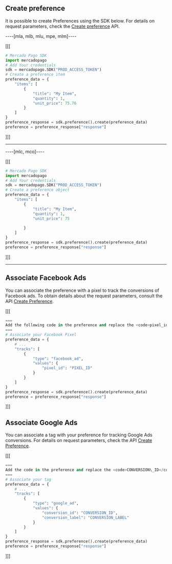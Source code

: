 ## Create preference

It is possible to create Preferences using the SDK below. For details on request parameters, check the [Create preference](/developers/en/reference/preferences/_checkout_preferences/post) API.

----[mla, mlb, mlu, mpe, mlm]----

[[[
```python
# Mercado Pago SDK
import mercadopago
# Add Your credentials
sdk = mercadopago.SDK("PROD_ACCESS_TOKEN")
# Create a preference item
preference_data = {
    "items": [
        {
            "title": "My Item",
            "quantity": 1,
            "unit_price": 75.76
        }
    ]
}
preference_response = sdk.preference().create(preference_data)
preference = preference_response["response"]
```
]]]

------------

----[mlc, mco]----

[[[
```python
# Mercado Pago SDK
import mercadopago
# Add Your credentials
sdk = mercadopago.SDK("PROD_ACCESS_TOKEN")
# Create a preference object
preference_data = {
    "items": [
        {
            "title": "My Item",
            "quantity": 1,
            "unit_price": 75
            
        }
    ]
}
preference_response = sdk.preference().create(preference_data)
preference = preference_response["response"]
```
]]]

------------

## Associate Facebook Ads

You can associate the preference with a pixel to track the conversions of Facebook ads. To obtain details about the request parameters, consult the API [Create Preference](https://www.mercadopago[FAKER][URL][DOMAIN]/developers/en/reference/preferences/_checkout_preferences/post).

[[[
```python
===
Add the following code in the preference and replace the <code>pixel_id</code> value with its identifier.
===
# Associate your Facebook Pixel
preference_data = {
    # ...
    "tracks": [
        {
            "type": "facebook_ad",
            "values": {
                "pixel_id": "PIXEL_ID"
            }
        }
    ]
}
preference_response = sdk.preference().create(preference_data)
preference = preference_response["response"]
```
]]]

## Associate Google Ads

You can associate a tag with your preference for tracking Google Ads conversions. For details on request parameters, check the API [Create Preference](https://www.mercadopago[FAKER][URL][DOMAIN]/developers/en/reference/preferences/_checkout_preferences/post).

[[[
```python
===
Add the code in the preference and replace the <code>CONVERSION\_ID</code> and <code>CONVERSION\_LABEL</code> values with the data from your tag.
===
# Associate your tag
preference_data = {
    # ...
    "tracks": [
        {
            "type": "google_ad",
            "values": {
                "conversion_id": "CONVERSION_ID",
                "conversion_label": "CONVERSION_LABEL"
            }
        }
    ]
}
preference_response = sdk.preference().create(preference_data)
preference = preference_response["response"]
```
]]]